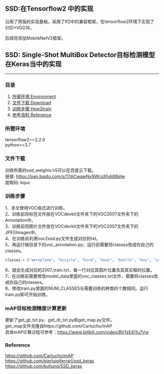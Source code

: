 ## SSD:在Tensorflow2 中的实现

沿用了原版的实现基础，采用了tf2中的兼容框架，在tensorflow2环境下实现了SSD+VGG16。


后续将添加MobileNetV2框架。



## SSD: Single-Shot MultiBox Detector目标检测模型在Keras当中的实现
---

### 目录
1. [所需环境 Environment](#所需环境)
2. [文件下载 Download](#文件下载)
3. [训练步骤 How2train](#训练步骤)
4. [参考资料 Reference](#Reference)

### 所需环境
tensorflow2==2.2.0  
python>=3.7

### 文件下载
训练所需的ssd_weights.h5可以在百度云下载。  
链接: https://pan.baidu.com/s/17diCwawNy9WcqXhddl8qIw  
提取码: kquc  
### 训练步骤
1、本文使用VOC格式进行训练。  
2、训练前将标签文件放在VOCdevkit文件夹下的VOC2007文件夹下的Annotation中。  
3、训练前将图片文件放在VOCdevkit文件夹下的VOC2007文件夹下的JPEGImages中。  
4、在训练前利用voc2ssd.py文件生成对应的txt。  
5、再运行根目录下的voc_annotation.py，运行前需要将classes改成你自己的classes。  
```python
classes = ["aeroplane", "bicycle", "bird", "boat", "bottle", "bus", "car", "cat", "chair", "cow", "diningtable", "dog", "horse", "motorbike", "person", "pottedplant", "sheep", "sofa", "train", "tvmonitor"]
```
6、就会生成对应的2007_train.txt，每一行对应其图片位置及其真实框的位置。  
7、在训练前需要修改model_data里面的voc_classes.txt文件，需要将classes改成你自己的classes。  
8、修改train.py里面的NUM_CLASSES与需要训练的种类的个数相同。运行train.py即可开始训练。

### mAP目标检测精度计算更新
更新了get_gt_txt.py、get_dr_txt.py和get_map.py文件。  
get_map文件克隆自https://github.com/Cartucho/mAP  
具体mAP计算过程可参考：https://www.bilibili.com/video/BV1zE411u7Vw

### Reference
https://github.com/Cartucho/mAP  
https://github.com/pierluigiferrari/ssd_keras  
https://github.com/kuhung/SSD_keras  
